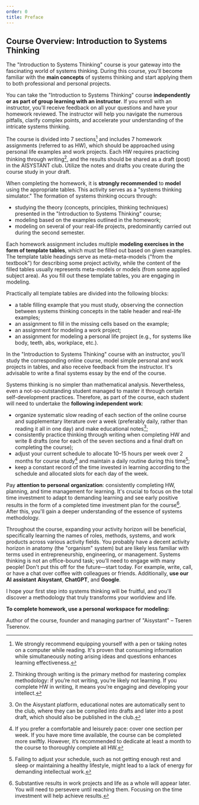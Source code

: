 ```yaml
---
order: 0
title: Preface
---
```


## Course Overview: Introduction to Systems Thinking

The "Introduction to Systems Thinking" course is your gateway into the fascinating world of systems thinking. During this course, you'll become familiar with the **main concepts** of systems thinking and start applying them to both professional and personal projects.

You can take the "Introduction to Systems Thinking" course **independently or as part of group learning with an instructor**. If you enroll with an instructor, you'll receive feedback on all your questions and have your homework reviewed. The instructor will help you navigate the numerous pitfalls, clarify complex points, and accelerate your understanding of the intricate systems thinking.

The course is divided into 7 sections[^1] and includes 7 homework assignments (referred to as HW), which should be approached using personal life examples and work projects. Each HW requires practicing thinking through writing[^2], and the results should be shared as a draft (post) in the AISYSTANT club. Utilize the notes and drafts you create during the course study in your draft.

When completing the homework, it is **strongly recommended** to **model** using the appropriate tables. This activity serves as a "systems thinking simulator." The formation of systems thinking occurs through:

- studying the theory (concepts, principles, thinking techniques) presented in the "Introduction to Systems Thinking" course;
- modeling based on the examples outlined in the homework;
- modeling on several of your real-life projects, predominantly carried out during the second semester.

Each homework assignment includes multiple **modeling exercises in the form of template tables**, which must be filled out based on given examples. The template table headings serve as meta-meta-models ("from the textbook") for describing some project activity, while the content of the filled tables usually represents meta-models or models (from some applied subject area). As you fill out these template tables, you are engaging in modeling.

Practically all template tables are divided into the following blocks:

- a table filling example that you must study, observing the connection between systems thinking concepts in the table header and real-life examples;
- an assignment to fill in the missing cells based on the example;
- an assignment for modeling a work project;
- an assignment for modeling a personal life project (e.g., for systems like body, teeth, abs, workplace, etc.).

In the "Introduction to Systems Thinking" course with an instructor, you'll study the corresponding online course, model simple personal and work projects in tables, and also receive feedback from the instructor. It's advisable to write a final systems essay by the end of the course.

Systems thinking is no simpler than mathematical analysis. Nevertheless, even a not-so-outstanding student managed to master it through certain self-development practices. Therefore, as part of the course, each student will need to undertake the **following independent work**:

- organize systematic slow reading of each section of the online course and supplementary literature over a week (preferably daily, rather than reading it all in one day) and make educational notes[^3];
- consistently practice thinking through writing when completing HW and write 8 drafts (one for each of the seven sections and a final draft on completing the course);
- adjust your current schedule to allocate 10–15 hours per week over 2 months for course study[^4] and maintain a daily routine during this time[^5];
- keep a constant record of the time invested in learning according to the schedule and allocated slots for each day of the week.

Pay **attention to** **personal** **organization**: consistently completing HW, planning, and time management for learning. It's crucial to focus on the total time investment to adapt to demanding learning and see early positive results in the form of a completed time investment plan for the course[^6]. After this, you'll gain a deeper understanding of the essence of systems methodology.

Throughout the course, expanding your activity horizon will be beneficial, specifically learning the names of roles, methods, systems, and work products across various activity fields. You probably have a decent activity horizon in anatomy (the "organism" system) but are likely less familiar with terms used in entrepreneurship, engineering, or management. Systems thinking is not an office-bound task; you’ll need to engage with many people! Don't put this off for the future—start today. For example, write, call, or have a chat over coffee with colleagues or friends. Additionally, **use our** **AI** **assistant** **Aisystant**, **ChatGPT**, and **Google**.

I hope your first step into systems thinking will be fruitful, and you'll discover a methodology that truly transforms your worldview and life.

**To complete homework, use a personal workspace for modeling:**

Author of the course, founder and managing partner of "Aisystant" – Tseren Tserenov.

[^1]: We strongly recommend equipping yourself with a pen or taking notes on a computer while reading. It's proven that consuming information while simultaneously noting arising ideas and questions enhances learning effectiveness.
[^2]: Thinking through writing is the primary method for mastering complex methodology: if you’re not writing, you’re likely not learning. If you complete HW in writing, it means you’re engaging and developing your intellect.
[^3]: On the Aisystant platform, educational notes are automatically sent to the club, where they can be compiled into drafts and later into a post draft, which should also be published in the club.
[^4]: If you prefer a comfortable and leisurely pace: cover one section per week. If you have more time available, the course can be completed more swiftly. However, it’s recommended to dedicate at least a month to the course to thoroughly complete all HW.
[^5]: Failing to adjust your schedule, such as not getting enough rest and sleep or maintaining a healthy lifestyle, might lead to a lack of energy for demanding intellectual work.
[^6]: Substantive results in work projects and life as a whole will appear later. You will need to persevere until reaching them. Focusing on the time investment will help achieve results.